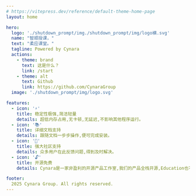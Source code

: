```yaml
---
# https://vitepress.dev/reference/default-theme-home-page
layout: home

hero:
  logo: './shutdown_prompt/img./shutdown_prompt/img/logo横.svg'
  name: "智顺授课，"
  text: "柔应课堂。"
  tagline: Powered by Cynara
  actions:
    - theme: brand
      text: 这是什么？
      link: /start
    - theme: alt
      text: Github
      link: https://github.com/CynaraGroup
  image: './shutdown_prompt/img/logo.svg'

features:
  - icon: '⚡'
    title: 稳定性极强,简洁轻量
    details: 超低内存占用,无卡顿,无延迟,不影响其他程序运行。
  - icon: '📚'
    title: 详细文档支持
    details: 跟随文档一步步操作,便可完成安装。
  - icon: '👥'
    title: 强大社区支持
    details: 众多用户在此反馈问题,得到及时解决。
  - icon: '🔓'
    title: 开源免费
    details: Cynara是一家非盈利的开源产品工作室,我们的产品全栈开源,Education也不例外。

footer:
  2025 Cynara Group. All rights reserved.
---
```



